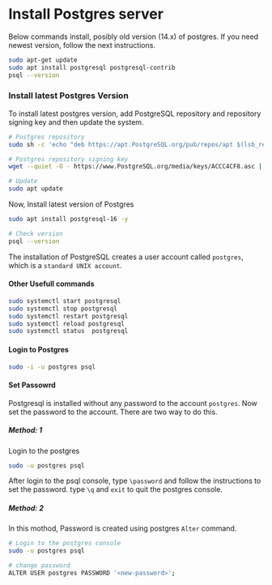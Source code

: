 # Install Postgres server

Below commands install, posibly old version (14.x) of postgres. If you need newest version, follow the next instructions.
```sh
sudo apt-get update
sudo apt install postgresql postgresql-contrib
psql --version 
```

### Install latest Postgres Version
To install latest postgres version, add PostgreSQL repository and repository signing key and then update the system.

```sh
# Postgres repository
sudo sh -c 'echo "deb https://apt.PostgreSQL.org/pub/repos/apt $(lsb_release -cs)-pgdg main" > /etc/apt/sources.list.d/pgdg.list'

# Postgres repository signing key
wget --quiet -O - https://www.PostgreSQL.org/media/keys/ACCC4CF8.asc | sudo apt-key add -

# Update
sudo apt update
```

Now, Install latest version of Postgres
```sh
sudo apt install postgresql-16 -y

# Check version
psql --version
```

The installation of PostgreSQL creates a user account called `postgres`, which is a `standard UNIX account`.

#### Other Usefull commands
```sh
sudo systemctl start postgresql
sudo systemctl stop postgresql
sudo systemctl restart postgresql
sudo systemctl reload postgresql
sudo systemctl status  postgresql
```

#### Login to Postgres

```sh
sudo -i -u postgres psql
```

#### Set Passowrd
Postgresql is installed without any password to the account `postgres`. Now set the password to the account. There are two way to do this.

##### Method: 1

Login to the postgres
```sh
sudo -u postgres psql
```

After login to the psql console,
type `\password` and follow the instructions to set the password.
type `\q` and `exit` to quit the postgres console.

##### Method: 2
In this mothod, Password is created using postgres `Alter` command.
```sh
# Login to the postgres console
sudo -u postgres psql

# change password
ALTER USER postgres PASSWORD '<new-password>';
```







